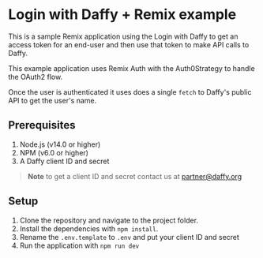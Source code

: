 # Login with Daffy + Remix example

This is a sample Remix application using the Login with Daffy to get an access token for an end-user and then use that token to make API calls to Daffy.

This example application uses Remix Auth with the Auth0Strategy to handle the OAuth2 flow.

Once the user is authenticated it uses does a single `fetch` to Daffy's public API to get the user's name.

## Prerequisites

1. Node.js (v14.0 or higher)
2. NPM (v6.0 or higher)
3. A Daffy client ID and secret

> **Note** to get a client ID and secret contact us at partner@daffy.org

## Setup

1. Clone the repository and navigate to the project folder.
2. Install the dependencies with `npm install`.
3. Rename the `.env.template` to `.env` and put your client ID and secret
4. Run the application with `npm run dev`
